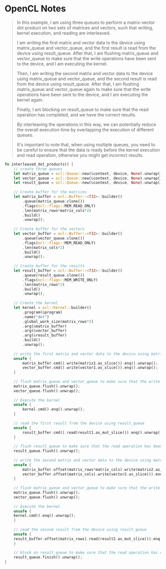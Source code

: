 # OpenCL Notes

> In this example, I am using three queues to perform a matrix-vector dot product on
> two sets of matrices and vectors, such that writing, kernel execution, and reading are interleaved.
>
> I am writing the first matrix and vector data to the device using matrix_queue and vector_queue, and the first
> result is read from the device using result_queue. After that, I am flushing matrix_queue and vector_queue 
> to make sure that the write operations have been sent to the device, and I am executing the kernel.
>
> Then, I am writing the second matrix and vector data to the device using matrix_queue and vector_queue, 
> and the second result is read from the device using result_queue. After that, I am flushing 
> matrix_queue and vector_queue again to make sure that the write operations have been sent to the device,
> and I am executing the kernel again.
>
> Finally, I am blocking on result_queue to make sure that the read operation has completed, and we have
> the correct results.
>
> By interleaving the operations in this way, we can potentially reduce the overall execution time by
> overlapping the execution of different queues.
>
> It's important to note that, when using multiple queues, you need to be careful to ensure that the
> data is ready before the kernel execution and read operation, otherwise you might get incorrect results.

```rust
fn interleaved_dot_products() {
    // create three queues
    let matrix_queue = ocl::Queue::new(&context, device, None).unwrap();
    let vector_queue = ocl::Queue::new(&context, device, None).unwrap();
    let result_queue = ocl::Queue::new(&context, device, None).unwrap();
    
    // Create buffer for the matrices
    let matrix_buffer = ocl::Buffer::<f32>::builder()
        .queue(matrix_queue.clone())
        .flags(ocl::flags::MEM_READ_ONLY)
        .len(matrix_rows*matrix_cols*2)
        .build()
        .unwrap();
    
    // Create buffer for the vectors
    let vector_buffer = ocl::Buffer::<f32>::builder()
        .queue(vector_queue.clone())
        .flags(ocl::flags::MEM_READ_ONLY)
        .len(matrix_cols*2)
        .build()
        .unwrap();
    
    // Create buffer for the results
    let result_buffer = ocl::Buffer::<f32>::builder()
        .queue(result_queue.clone())
        .flags(ocl::flags::MEM_WRITE_ONLY)
        .len(matrix_rows*2)
        .build()
        .unwrap();
    
    // Create the kernel
    let kernel = ocl::Kernel::builder()
        .program(&program)
        .name("dot")
        .global_work_size(matrix_rows*2)
        .arg(&matrix_buffer)
        .arg(&vector_buffer)
        .arg(&result_buffer)
        .build()
        .unwrap();
    
    // write the first matrix and vector data to the device using matrix_queue
    unsafe {
        matrix_buffer.cmd().write(matrix1.as_slice()).enq().unwrap();
        vector_buffer.cmd().write(vector1.as_slice()).enq().unwrap();
    }
    
    // flush matrix_queue and vector_queue to make sure that the write operations have been sent to the device
    matrix_queue.flush().unwrap();
    vector_queue.flush().unwrap();
    
    // Execute the kernel
    unsafe {
        kernel.cmd().enq().unwrap();
    }
    
    // read the first result from the device using result_queue
    unsafe {
        result_buffer.cmd().read(result1.as_mut_slice()).enq().unwrap();
    }
    
    // flush result_queue to make sure that the read operation has been sent to the device
    result_queue.flush().unwrap();
    
    // write the second matrix and vector data to the device using matrix_queue
    unsafe {
        matrix_buffer.offset(matrix_rows*matrix_cols).write(matrix2.as_slice()).enq().unwrap();
        vector_buffer.offset(matrix_cols).write(vector2.as_slice()).enq().unwrap();
    }
    
    // flush matrix_queue and vector_queue to make sure that the write operations have been sent to the device
    matrix_queue.flush().unwrap();
    vector_queue.flush().unwrap();
    
    // Execute the kernel
    unsafe {
    kernel.cmd().enq().unwrap();
    }
    
    // read the second result from the device using result_queue
    unsafe {
    result_buffer.offset(matrix_rows).read(result2.as_mut_slice()).enq().unwrap();
    }
    
    // block on result_queue to make sure that the read operation has completed
    result_queue.finish().unwrap();
}
```
